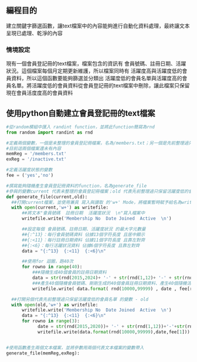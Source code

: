 ## 編程目的
建立關鍵字篩選函數，讓text檔案中的內容能夠進行自動化資料處理，最終讓文本呈現已處理、乾淨的內容

###  情境設定
現有一個會員登記冊的text檔案，檔案包含的資訊有 會員號碼、註冊日期、活躍狀況。這個檔案每個月定期更新維護，所以檔案同時有 活躍度高與活躍度低的會員資料，所以這個函數要能夠篩選並分類出 活躍度低的會員名單與活躍度高的會員名單。將活躍度低的會員資料從會員登記冊的text檔案中刪除，讓此檔案只保留現在會員活度度高的會員資料

## 使用python自動建立會員登記冊的text檔案
```python
#從random模組中匯入 randint function，並將此function簡寫為rnd
from random import randint as rnd

#定義兩個變數，一個是未整理的會員登記冊檔案，名為/members.txt；另一個是先前整理過只保留活躍度低的會員名單，名為/inactive.txt
#目前這兩個檔案還未有內容
memReg = '/members.txt'
exReg = '/inactive.txt'

#定義活躍度狀態的變數
fee = ('yes','no')

#撰寫能夠隨機產生會員登記冊資料的function，名為generate_file
#參與的變數current 代表未整理的會員登記冊檔案；old 代表先前整理過只保留活躍度低的會員名單
def generate_file(current,old):
  ##打開current檔案，並使用兼具 寫入與讀取 的'w+' Mode，將檔案暫時賦予給名為writefile的變數
  with open(current,'w+') as writefile:
      ##將文本"會員號碼  註冊日期  活躍度狀況  \n"寫入檔案中
      writefile.write('Membership No  Date Joined  Active  \n')

      ##設定每個 會員號碼、註冊日期、活躍度狀況 的最大字元數量
      ##{:^13}：每行會員號碼資料 佔據13個字符長度 且居中顯示
      ##{:<11}：每行註冊日期資料 佔據11個字符長度 且靠左對齊
      ##{:<6}：每行活躍狀況資料 佔據6個字符長度 且靠左對齊
      data = "{:^13}  {:<11}  {:<6}\n"

      ##使用for 迴圈，跑40次
      for rowno in range(40):
          ###隨機生成40個會員的註冊日期資料
          data = str(rnd(2015,2024)+ '-' + str(rnd(1,12)+ '-' + str(rnd(1,30))
          ###產生40個隨機會員號碼、剛剛生成的40個會員註冊日期資料、產生40個隨機活躍度資料 寫入檔案中
          writefile.write( data.format( rnd(10000,99999) , date , fee[rnd(0,1)] ) )

  ##打開另個代表先前整理過只保留活躍度低的會員名單 的變數 - old
  with open(old,'w+') as writefile:
      writefile.write('Membership No  Date Joined  Active  \n')
      data = "{:^13}  {:<11}  {:<6}\n"
      for rowno in range(3):
            date = str(rnd(2015,2020))+ '-' + str(rnd(1,12))+'-'+str(rnd(1,25))
            writefile.write(data.format(rnd(10000,99999),date,fee[1]))


#使用函數產生兩個文本檔案，並將參數用兩個代表文本檔案的變數帶入
generate_file(memReg,exReg):
```
    

